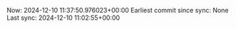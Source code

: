 Now: 2024-12-10 11:37:50.976023+00:00 Earliest commit since sync: None Last sync: 2024-12-10 11:02:55+00:00
